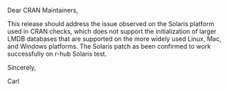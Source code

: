 Dear CRAN Maintainers,

This release should address the issue observed on the Solaris platform used in CRAN checks,
which does not support the initialization of larger LMDB databases that are supported
on the more widely used Linux, Mac, and Windows platforms.  The Solaris patch as been
confirmed to work successfully on r-hub Solaris test.

Sincerely,

Carl
